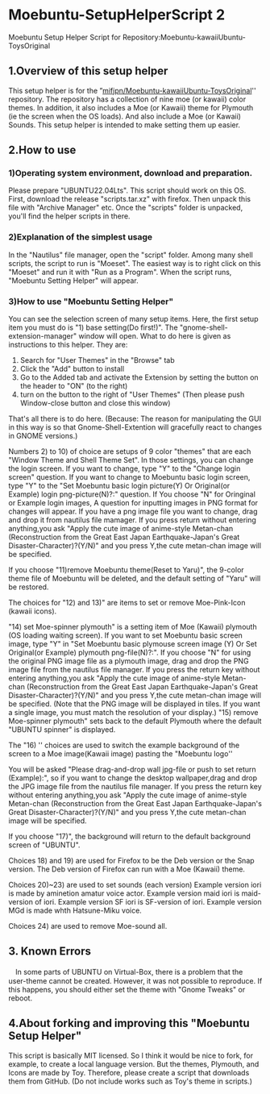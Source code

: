 # Moebuntu-SetupHelperScript 2
Moebuntu Setup Helper Script for Repository:Moebuntu-kawaiiUbuntu-ToysOriginal
## 1.Overview of this setup helper
This setup helper is for the ”[mifjpn/Moebuntu-kawaiiUbuntu-ToysOriginal](https://github.com/mifjpn/Moebuntu-kawaiiUbuntu-ToysOriginal)'' repository.
The repository has a collection of nine moe (or kawaii) color themes.
In addition, it also includes a Moe (or Kawaii) theme for Plymouth (ie the screen when the OS loads).
And also include a Moe (or Kawaii) Sounds.
This setup helper is intended to make setting them up easier.

## 2.How to use
### 1)Operating system environment, download and preparation.
Please prepare "UBUNTU22.04Lts".
This script should work on this OS.
First, download the release "scripts.tar.xz" with firefox.
Then unpack this file with "Archive Manager" etc.
Once the "scripts" folder is unpacked, you'll find the helper scripts in there.
### 2)Explanation of the simplest usage
In the "Nautilus" file manager, open the "script" folder.
Among many shell scripts, the script to run is "Moeset".
The easiest way is to right click on this "Moeset" and run it with "Run as a Program".
When the script runs, "Moebuntu Setting Helper" will appear.
### 3)How to use "Moebuntu Setting Helper"
You can see the selection screen of many setup items.
Here, the first setup item you must do is "1) base setting(Do first!)".
The "gnome-shell-extension-manager" window will open. What to do here is given as instructions to this helper. They are:

1. Search for "User Themes" in the "Browse" tab
2. Click the "Add" button to install
3. Go to the Added tab and activate the Extension by setting the button on the header to "ON" (to the right)
4. turn on the button to the right of "User Themes"
(Then please push Window-close button and close this window)

That's all there is to do here.
 (Because: The reason for manipulating the GUI in this way is so that Gnome-Shell-Extention will gracefully react to changes in GNOME versions.)
 
Numbers 2) to 10) of choice are setups of 9 color "themes" that are each "Window Theme and Shell Theme Set".
In those settings, you can change the login screen.
If you want to change, type "Y" to the "Change login screen" question.
If you want to change to Moebuntu basic login screen, type "Y" to the "Set Moebuntu basic login picture(Y)
 Or Original(or Example) login png-picture(N)?:" question.
If You choose "N" for Oringinal or Example login images,
A question for inputting images in PNG format for changes will appear.
If you have a png image file you want to change, drag and drop it from nautilus file mamager. If you press return without entering anything,you ask "Apply the cute image of anime-style Metan-chan (Reconstruction from the Great East Japan Earthquake-Japan's Great Disaster-Character)?(Y/N)" and you press Y,the cute metan-chan image will be specified.

If you choose "11)remove Moebuntu theme(Reset to Yaru)", the 9-color theme file of Moebuntu will be deleted, and the default setting of "Yaru" will be restored.

The choices for "12) and 13)" are items to set or remove Moe-Pink-Icon (kawaii icons).

"14) set Moe-spinner plymouth" is a setting item of Moe (Kawaii) plymouth (OS loading waiting screen).
If you want to set Moebuntu basic screen image, type "Y" in "Set Moebuntu basic plymouse screen image (Y)
Or Set Original(or Example) plymouth png-file(N)?:". 
If you choose "N" for using the original PNG image file as a plymouth image, drag and drop the PNG image file from the nautilus file manager.
If you press the return key without entering anything,you ask "Apply the cute image of anime-style Metan-chan (Reconstruction from the Great East Japan Earthquake-Japan's Great Disaster-Character)?(Y/N)" and you press Y,the cute metan-chan image will be specified.
(Note that the PNG image will be displayed in tiles. If you want a single image, you must match the resolution of your display.)
"15) remove Moe-spinner plymouth" sets back to the default Plymouth where the default "UBUNTU spinner" is displayed.

The "16) '' choices are used to switch the example background of the screen to a Moe image(Kawaii image)  pasting the "Moebuntu logo''

You will be asked "Please drag-and-drop wall jpg-file or push to set return (Example):", so if you want to change the desktop wallpaper,drag and drop the JPG image file from the nautilus file manager.
If you press the return key without entering anything,you ask "Apply the cute image of anime-style Metan-chan (Reconstruction from the Great East Japan Earthquake-Japan's Great Disaster-Character)?(Y/N)" and you press Y,the cute metan-chan image will be specified.

If you choose "17)", the background will return to the default background screen of "UBUNTU".

Choices 18) and 19) are used for Firefox to be the Deb version or the Snap version. The Deb version of Firefox can run with a Moe (Kawaii) theme.

Choices 20)~23) are used to set sounds (each version)
 Example version iori is made by aminetion amatur voice actor.
 Example version maid iori is maid-version of iori.
 Example version SF iori is SF-version of iori.
 Example version MGd is made whth Hatsune-Miku voice.
 
Choices 24) are used to remove Moe-sound all.

## 3. Known Errors
　In some parts of UBUNTU on Virtual-Box, there is a problem that the user-theme cannot be created. However, it was not possible to reproduce. If this happens, you should either set the theme with "Gnome Tweaks" or reboot.
 
## 4.About forking and improving this "Moebuntu Setup Helper"
This script is basically MIT licensed. So I think it would be nice to fork, for example, to create a local language version.
But the themes, Plymouth, and Icons are made by Toy.
Therefore, please create a script that downloads them from GitHub. (Do not include works such as Toy's theme in scripts.)
